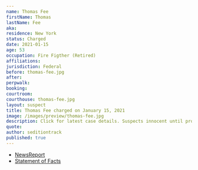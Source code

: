 ```yaml
---
name: Thomas Fee
firstName: Thomas
lastName: Fee
aka:
residence: New York
status: Charged
date: 2021-01-15
age: 53
occupation: Fire Figther (Retired)
affiliations:
jurisdiction: Federal
before: thomas-fee.jpg
after:
perpwalk:
booking:
courtroom:
courthouse: thomas-fee.jpg
layout: suspect
title: Thomas Fee charged on January 15, 2021
image: /images/preview/thomas-fee.jpg
description: Click for latest case details. Suspects innocent until proven guilty.
quote:
author: seditiontrack
published: true
---
```


- [NewsReport](https://nypost.com/2021/01/23/retired-fdny-member-arrested-for-role-in-capitol-riot/)
- [Statement of Facts](https://extremism.gwu.edu/sites/g/files/zaxdzs2191/f/Thomas%20Fee%20Statement%20of%20Facts.pdf)
